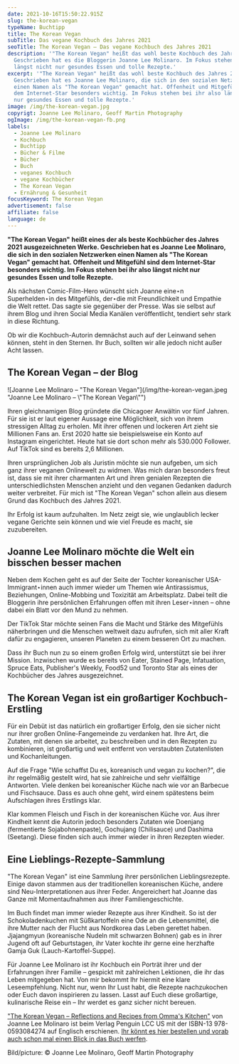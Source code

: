 ```yaml
---
date: 2021-10-16T15:50:22.915Z
slug: the-korean-vegan
typeName: Buchtipp
title: The Korean Vegan
subTitle: Das vegane Kochbuch des Jahres 2021
seoTitle: The Korean Vegan – Das vegane Kochbuch des Jahres 2021
description: '"The Korean Vegan" heißt das wohl beste Kochbuch des Jahres 2021.
  Geschrieben hat es die Bloggerin Joanne Lee Molinaro. Im Fokus stehen bei ihr
  längst nicht nur gesundes Essen und tolle Rezepte.'
excerpt: '"The Korean Vegan" heißt das wohl beste Kochbuch des Jahres 2021.
  Geschrieben hat es Joanne Lee Molinaro, die sich in den sozialen Netzwerken
  einen Namen als "The Korean Vegan" gemacht hat. Offenheit und Mitgefühl sind
  dem Internet-Star besonders wichtig. Im Fokus stehen bei ihr also längst nicht
  nur gesundes Essen und tolle Rezepte.'
image: /img/the-korean-vegan.jpg
copyrigt: Joanne Lee Molinaro, Geoff Martin Photography
ogImage: /img/the-korean-vegan-fb.png
labels:
  - Joanne Lee Molinaro
  - Kochbuch
  - Buchtipp
  - Bücher & Filme
  - Bücher
  - Buch
  - veganes Kochbuch
  - vegane Kochbücher
  - The Korean Vegan
  - Ernährung & Gesunheit
focusKeyword: The Korean Vegan
advertisement: false
affiliate: false
language: de
---
```

**"The Korean Vegan" heißt eines der als beste Kochbücher des Jahres 2021 ausgezeichneten Werke. Geschrieben hat es Joanne Lee Molinaro, die sich in den sozialen Netzwerken einen Namen als "The Korean Vegan" gemacht hat. Offenheit und Mitgefühl sind dem Internet-Star besonders wichtig. Im Fokus stehen bei ihr also längst nicht nur gesundes Essen und tolle Rezepte.**

Als nächsten Comic-Film-Hero wünscht sich Joanne eine⋆n Superhelden⋆in des Mitgefühls, der⋆die mit Freundlichkeit und Empathie die Welt rettet. Das sagte sie gegenüber der Presse. Was sie selbst auf ihrem Blog und ihren Social Media Kanälen veröffentlicht, tendiert sehr stark in diese Richtung.

Ob wir die Kochbuch-Autorin demnächst auch auf der Leinwand sehen können, steht in den Sternen. Ihr Buch, sollten wir alle jedoch nicht außer Acht lassen.

## The Korean Vegan – der Blog

![Joanne Lee Molinaro – "The Korean Vegan"](/img/the-korean-vegan.jpeg "Joanne Lee Molinaro – \\"The Korean Vegan\\"")

Ihren gleichnamigen Blog gründete die Chicagoer Anwältin vor fünf Jahren. Für sie ist er laut eigener Aussage eine Möglichkeit, sich von ihrem stressigen Alltag zu erholen. Mit ihrer offenen und lockeren Art zieht sie Millionen Fans an. Erst 2020 hatte sie beispielsweise ein Konto auf Instagram eingerichtet. Heute hat sie dort schon mehr als 530.000 Follower. Auf TikTok sind es bereits 2,6 Millionen.

Ihren ursprünglichen Job als Juristin möchte sie nun aufgeben, um sich ganz ihrer veganen Onlinewelt zu widmen. Was mich daran besonders freut ist, dass sie mit ihrer charmanten Art und ihren genialen Rezepten die unterschiedlichsten Menschen anzieht und den veganen Gedanken dadurch weiter verbreitet. Für mich ist "The Korean Vegan" schon allein aus diesem Grund das Kochbuch des Jahres 2021.

Ihr Erfolg ist kaum aufzuhalten. Im Netz zeigt sie, wie unglaublich lecker vegane Gerichte sein können und wie viel Freude es macht, sie zuzubereiten.

## Joanne Lee Molinaro möchte die Welt ein bisschen besser machen

Neben dem Kochen geht es auf der Seite der Tochter koreanischer USA-Immigrant⋆innen auch immer wieder um Themen wie Antirassismus, Beziehungen, Online-Mobbing und Toxizität am Arbeitsplatz. Dabei teilt die Bloggerin ihre persönlichen Erfahrungen offen mit ihren Leser⋆innen – ohne dabei ein Blatt vor den Mund zu nehmen.

Der TikTok Star möchte seinen Fans die Macht und Stärke des Mitgefühls näherbringen und die Menschen weltweit dazu aufrufen, sich mit aller Kraft dafür zu engagieren, unseren Planeten zu einem besseren Ort zu machen.

Dass ihr Buch nun zu so einem großen Erfolg wird, unterstützt sie bei ihrer Mission. Inzwischen wurde es bereits von Eater, Stained Page, Infatuation, Spruce Eats, Publisher's Weekly, Food52 und Toronto Star als eines der Kochbücher des Jahres ausgezeichnet.

## The Korean Vegan ist ein großartiger Kochbuch-Erstling

Für ein Debüt ist das natürlich ein großartiger Erfolg, den sie sicher nicht nur ihrer großen Online-Fangemeinde zu verdanken hat. Ihre Art, die Zutaten, mit denen sie arbeitet, zu beschreiben und in den Rezepten zu kombinieren, ist großartig und weit entfernt von verstaubten Zutatenlisten und Kochanleitungen.

Auf die Frage "Wie schaffst Du es, koreanisch und vegan zu kochen?", die ihr regelmäßig gestellt wird, hat sie zahlreiche und sehr vielfältige Antworten. Viele denken bei koreanischer Küche nach wie vor an Barbecue und Fischsauce. Dass es auch ohne geht, wird einem spätestens beim Aufschlagen ihres Erstlings klar.

Klar kommen Fleisch und Fisch in der koreanischen Küche vor. Aus ihrer Kindheit kennt die Autorin jedoch besonders Zutaten wie Doenjang (fermentierte Sojabohnenpaste), Gochujang (Chilisauce) und Dashima (Seetang). Diese finden sich auch immer wieder in ihren Rezepten wieder.

## Eine Lieblings-Rezepte-Sammlung

"The Korean Vegan" ist eine Sammlung ihrer persönlichen Lieblingsrezepte. Einige davon stammen aus der traditionellen koreanischen Küche, andere sind Neu-Interpretationen aus ihrer Feder. Angereichert hat Joanne das Ganze mit Momentaufnahmen aus ihrer Familiengeschichte.

Im Buch findet man immer wieder Rezepte aus ihrer Kindheit. So ist der Schokoladenkuchen mit Süßkartoffeln eine Ode an die Lebensmittel, die ihre Mutter nach der Flucht aus Nordkorea das Leben gerettet haben. Jjajangmyun (koreanische Nudeln mit schwarzen Bohnen) gab es in ihrer Jugend oft auf Geburtstagen, ihr Vater kochte ihr gerne eine herzhafte Gamja Guk (Lauch-Kartoffel-Suppe).

Für Joanne Lee Molinaro ist ihr Kochbuch ein Porträt ihrer und der Erfahrungen ihrer Familie – gespickt mit zahlreichen Lektionen, die ihr das Leben mitgegeben hat. Von mir bekommt Ihr hiermit eine klare Leseempfehlung. Nicht nur, wenn Ihr Lust habt, die Rezepte nachzukochen oder Euch davon inspirieren zu lassen. Lasst auf Euch diese großartige, kulinarische Reise ein – Ihr werdet es ganz sicher nicht bereuen.

["The Korean Vegan – Reflections and Recipes from Omma's Kitchen"](https://amzn.to/2YT49y2) von Joanne Lee Molinaro ist beim Verlag Penguin LCC US mit der ISBN-13 978-0593084274 auf Englisch erschienen. [Ihr könnt es hier bestellen und vorab auch schon mal einen Blick in das Buch werfen](https://amzn.to/2YT49y2).

Bild/picture: © Joanne Lee Molinaro, Geoff Martin Photography